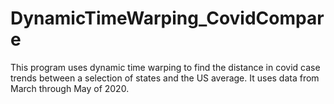 # DynamicTimeWarping_CovidCompare

This program uses dynamic time warping to find the distance in covid case trends between a selection of states and the US average. It uses data from March through May of 2020.
